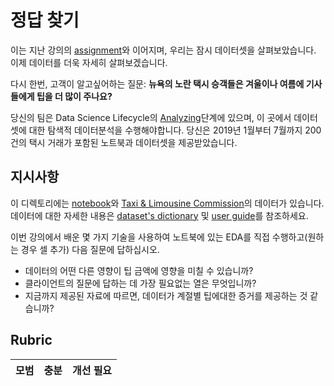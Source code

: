 # 정답 찾기

이는 지난 강의의 [assignment](..\14-Introduction\assignment.md)와 이어지며, 우리는 잠시 데이터셋을 살펴보았습니다. 이제 데이터를 더욱 자세히 살펴보겠습니다.

다시 한번, 고객이 알고싶어하는 질문: **뉴욕의 노란 택시 승객들은 겨울이나 여름에 기사들에게 팁을 더 많이 주나요?**

당신의 팀은 Data Science Lifecycle의 [Analyzing](Readme.md)단계에 있으며, 이 곳에서 데이터셋에 대한 탐색적 데이터분석을 수행해야합니다. 당신은 2019년 1월부터 7월까지 200건의 택시 거래가 포함된 노트북과 데이터셋을 제공받았습니다.

## 지시사항

이 디렉토리에는 [notebook](assignment.ipynb)와 [Taxi & Limousine Commission](https://docs.microsoft.com/en-us/azure/open-datasets/dataset-taxi-yellow?tabs=azureml-opendatasets)의 데이터가 있습니다. 데이터에 대한 자세한 내용은 [dataset's dictionary](https://www1.nyc.gov/assets/tlc/downloads/pdf/data_dictionary_trip_records_yellow.pdf) 및 [user guide](https://www1.nyc.gov/assets/tlc/downloads/pdf/trip_record_user_guide.pdf)를 참조하세요.

이번 강의에서 배운 몇 가지 기술을 사용하여 노트북에 있는 EDA를 직접 수행하고(원하는 경우 셀 추가) 다음 질문에 답하십시오.

- 데이터의 어떤 다른 영향이 팁 금액에 영향을 미칠 수 있습니까?
- 클라이언트의 질문에 답하는 데 가장 필요없는 열은 무엇입니까?
- 지금까지 제공된 자료에 따르면, 데이터가 계절별 팁에대한 증거를 제공하는 것 같습니까?

## Rubric

모범 | 충분 | 개선 필요
--- | --- | -- |
